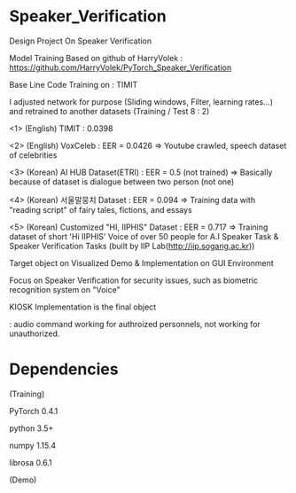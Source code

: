 
# Speaker_Verification
Design Project On Speaker Verification
 
Model Training Based on github of HarryVolek : https://github.com/HarryVolek/PyTorch_Speaker_Verification

Base Line Code Training on : TIMIT

I adjusted network for purpose (Sliding windows, Filter, learning rates...) and retrained to another datasets (Training / Test 8 : 2)

<1> (English) TIMIT : 0.0398

<2> (English) VoxCeleb : EER = 0.0426
=> Youtube crawled, speech dataset of celebrities

<3> (Korean) AI HUB Dataset(ETRI) : EER = 0.5 (not trained)
=> Basically because of dataset is dialogue between two person (not one)

<4> (Korean) 서울말뭉치 Dataset : EER = 0.094
=> Training data with "reading script" of fairy tales, fictions, and essays

<5> (Korean) Customized "HI, IIPHIS" Dataset : EER = 0.717 
=> Training dataset of short 'Hi IIPHIS' Voice of over 50 people for A.I Speaker Task & Speaker Verification Tasks (built by IIP Lab(http://iip.sogang.ac.kr))


Target object on Visualized Demo & Implementation on GUI Environment

Focus on Speaker Verification for security issues, such as biometric recognition system on "Voice"

KIOSK Implementation is the final object 

: audio command working for authroized personnels, not working for unauthorized.




# Dependencies
(Training)

PyTorch 0.4.1

python 3.5+

numpy 1.15.4

librosa 0.6.1

(Demo)

